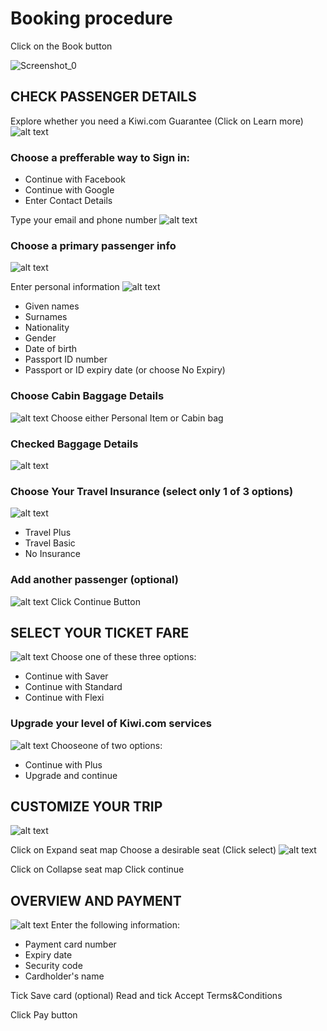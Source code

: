 # Booking procedure 
Click on the Book button 

![Screenshot_0](https://user-images.githubusercontent.com/72726714/96103593-962e1e00-0ee0-11eb-8fe3-c8889678daac.png)

## CHECK PASSENGER DETAILS
Explore whether you need a Kiwi.com Guarantee (Click on Learn more) ![alt text](http://url/to/Screenshot_1.png)

### Choose a prefferable way to Sign in:
* Continue with Facebook
* Continue with Google
* Enter Contact Details

Type your email and phone number 
![alt text](http://url/to/Screenshot_2.png)

### Choose a primary passenger info 
![alt text](http://url/to/Screenshot_3.png)

Enter personal information 
![alt text](http://url/to/Screenshot_4.png)
* Given names
* Surnames
* Nationality
* Gender
* Date of birth
* Passport ID number
* Passport or ID expiry date (or choose No Expiry)

### Choose Cabin Baggage Details
![alt text](http://url/to/Screenshot_5.png)
Choose either Personal Item or Cabin bag

### Checked Baggage Details
![alt text](http://url/to/Screenshot_6.png)

### Choose Your Travel Insurance (select only 1 of 3 options)
![alt text](http://url/to/Screenshot_7.png)
* Travel Plus
* Travel Basic
* No Insurance 

### Add another passenger (optional)
![alt text](http://url/to/Screenshot_8.png)
Click Continue Button

## SELECT YOUR TICKET FARE
![alt text](http://url/to/Screenshot_9.png)
Choose one of these three options:
* Continue with Saver
* Continue with Standard
* Continue with Flexi

### Upgrade your level of Kiwi.com services
![alt text](http://url/to/Screenshot_10.png)
Chooseone of two options:
* Continue with Plus
* Upgrade and continue

## CUSTOMIZE YOUR TRIP
![alt text](http://url/to/Screenshot_11.png)

Click on Expand seat map
Choose a desirable seat (Click select)
![alt text](http://url/to/Screenshot_12.png)

Click on Collapse seat map
Click continue 

## OVERVIEW AND PAYMENT
![alt text](http://url/to/Screenshot_13.png)
Enter the following information:
* Payment card number
* Expiry date
* Security code
* Cardholder's name

Tick Save card (optional)
Read and tick Accept Terms&Conditions 

Click Pay button

